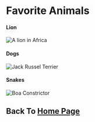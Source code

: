 # Favorite Animals 

####  Lion

![A lion in Africa](https://cites.org/sites/default/files/i/species/lion.jpg)


#### Dogs

![Jack Russel Terrier](https://images.hothardware.com/contentimages/article/2776/content/small_Note-9-Live-Focus-2.jpg)


#### Snakes

![Boa Constrictor](https://kids.nationalgeographic.com/content/dam/kidsea/kids-core-objects/animals/boa-constrictor-head-down-crop.ngsversion.1556636490306.adapt.1900.1.jpg)

## Back To [Home Page](https://github.com/jackelly23/jackelly23.gethub.io.git)
